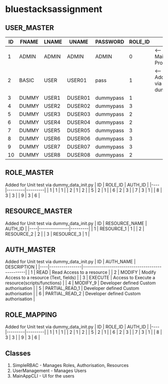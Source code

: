 # bluestacksassignment


## USER_MASTER

| ID | FNAME | LNAME | UNAME   | PASSWORD  | ROLE_ID |                                                                |
|----|-------|-------|---------|-----------|---------|----------------------------------------------------------------|
| 1  | ADMIN | ADMIN | ADMIN   | ADMIN     | 0       | <-- Added by MainApp.py Program                                |
| 2  | BASIC | USER  | USER01  | pass      | 1       | <-- This and below, Added for Unit test via dummy_data_init.py |
| 3  | DUMMY | USER1 | DUSER01 | dummypass | 1       |                                                                |
| 4  | DUMMY | USER2 | DUSER02 | dummypass | 3       |                                                                |
| 5  | DUMMY | USER3 | DUSER03 | dummypass | 2       |                                                                |
| 6  | DUMMY | USER4 | DUSER04 | dummypass | 2       |                                                                |
| 7  | DUMMY | USER5 | DUSER05 | dummypass | 3       |                                                                |
| 8  | DUMMY | USER6 | DUSER06 | dummypass | 3       |                                                                |
| 9  | DUMMY | USER7 | DUSER07 | dummypass | 3       |                                                                |
| 10 | DUMMY | USER8 | DUSER08 | dummypass | 2       |                                                                |


## ROLE_MASTER
Added for Unit test via dummy_data_init.py
| ID | ROLE_ID | AUTH_ID |
|----|---------|---------|
| 1  | 1       | 1       |
| 2  | 1       | 2       |
| 5  | 2       | 1       |
| 6  | 2       | 3       |
| 7  | 3       | 1       |
| 8  | 3       | 3       |
| 9  | 3       | 6       |

## RESOURCE_MASTER
Added for Unit test via dummy_data_init.py
| ID | RESOURCE_NAME | AUTH_ID |
|----|---------------|---------|
| 1  | RESOURCE_1    | 1       |
| 2  | RESOURCE_2    | 2       |
| 3  | RESOURCE_3    | 1       |

## AUTH_MASTER
Added for Unit test via dummy_data_init.py
| ID | AUTH_NAME      | DESCRIPTION                                     |
|----|----------------|-------------------------------------------------|
| 1  | READ           | Read Access to a resource                       |
| 2  | MODIFY         | Modify Access to a resource (Text, fields)      |
| 3  | EXECUTE        | Access to Execute a resource(scripts/functions) |
| 4  | MODIFY_9       | Developer defined Custom authorisation          |
| 5  | PARTIAL_READ_1 | Developer defined Custom authorisation          |
| 6  | PARTIAL_READ_2 | Developer defined Custom authorisation          |

## ROLE_MAPPING
Added for Unit test via dummy_data_init.py
| ID | ROLE_ID | AUTH_ID |
|----|---------|---------|
| 1  | 1       | 1       |
| 2  | 1       | 2       |
| 5  | 2       | 1       |
| 6  | 2       | 3       |
| 7  | 3       | 1       |
| 8  | 3       | 3       |
| 9  | 3       | 6       |

## Classes
1) SimpleRBAC - Manages Roles, Authorisation, Resources
2) UserManagement - Manages Users
3) MainAppCLI - UI for the users
